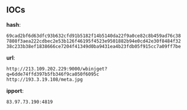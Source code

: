 
## IOCs

__hash__:

```text
69cad2bf6d63dfc93b632cfd91b5182f14b5140da22f9a0ce82c8b459ad76c38
7808f3aea222cdbec2e53b126f46195f4523e9501882b94e0cd42e30f8484f32
38c233b38ef1838666ce7204f41349d0ba9431ea4b23fdb05f915cc7a09ff7be
```
__url__:

```text
http://213.109.202.229:9000/wbinjget?q=6dde74ffd397b5fb346f9ca050f6095c
http://193.3.19.108/meta.jpg
```
__ipport__:

```text
83.97.73.190:4819
```